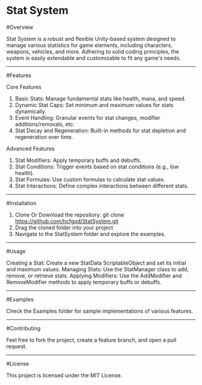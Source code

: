 # Stat System

#Overview

Stat System is a robust and flexible Unity-based system designed to manage various statistics for game elements, including characters, weapons, vehicles, and more. Adhering to solid coding principles, the system is easily extendable and customizable to fit any game's needs.


----------------------------------------------------------------------------------------------------


#Features

Core Features
1. Basic Stats: Manage fundamental stats like health, mana, and speed.
2. Dynamic Stat Caps: Set minimum and maximum values for stats dynamically.
3. Event Handling: Granular events for stat changes, modifier additions/removals, etc.
4. Stat Decay and Regeneration: Built-in methods for stat depletion and regeneration over time.

Advanced Features
1. Stat Modifiers: Apply temporary buffs and debuffs.
2. Stat Conditions: Trigger events based on stat conditions (e.g., low health).
3. Stat Formulas: Use custom formulas to calculate stat values.
4. Stat Interactions: Define complex interactions between different stats.


----------------------------------------------------------------------------------------------------


#Installation
1. Clone Or Download the repository: git clone https://github.com/hcfgod/StatSystem.git
2. Drag the cloned folder into your project
3. Navigate to the StatSystem folder and explore the examples.


----------------------------------------------------------------------------------------------------


#Usage

Creating a Stat: Create a new StatData ScriptableObject and set its initial and maximum values.
Managing Stats: Use the StatManager class to add, remove, or retrieve stats.
Applying Modifiers: Use the AddModifier and RemoveModifier methods to apply temporary buffs or debuffs.


----------------------------------------------------------------------------------------------------


#Examples

Check the Examples folder for sample implementations of various features.


----------------------------------------------------------------------------------------------------


#Contributing

Feel free to fork the project, create a feature branch, and open a pull request.


----------------------------------------------------------------------------------------------------


#License

This project is licensed under the MIT License.
